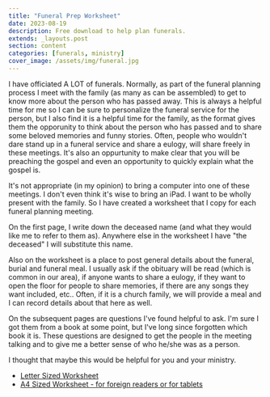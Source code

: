 ```yaml
---
title: "Funeral Prep Worksheet"
date: 2023-08-19
description: Free download to help plan funerals.
extends: _layouts.post
section: content
categories: [funerals, ministry]
cover_image: /assets/img/funeral.jpg
---
```


I have officiated A LOT of funerals.  Normally, as part of the funeral planning process I meet with the family (as many as can be assembled) to get to know more about the person who has passed away.  This is always a helpful time for me so I can be sure to personalize the funeral service for the person, but I also find it is a helpful time for the family, as the format gives them the opporunity to think about the person who has passed and to share some beloved memories and funny stories.  Often, people who wouldn't dare stand up in a funeral service and share a eulogy, will share freely in these meetings.  It's also an oppurtunity to make clear that you will be preaching the gospel and even an opportunity to quickly explain what the gospel is.

It's not appropriate (in my opinion) to bring a computer into one of these meetings.  I don't even think it's wise to bring an iPad.  I want to be wholly present with the family.  So I have created a worksheet that I copy for each funeral planning meeting.  

On the first page, I write down the deceased name (and what they would like me to refer to them as).  Anywhere else in the worksheet I have "the deceased" I will substitute this name.

Also on the worksheet is a place to post general details about the funeral, burial and funeral meal.  I usually ask if the obituary will be read (which is common in our area), if anyone wants to share a eulogy, if they want to open the floor for people to share memories, if there are any songs they want included, etc..  Often, if it is a church family, we will provide a meal and I can record details about that here as well.

On the subsequent pages are questions I've found helpful to ask.  I'm sure I got them from a book at some point, but I've long since forgotten which book it is.  These questions are designed to get the people in the meeting talking and to give me a better sense of who he/she was as a person.  

I thought that maybe this would be helpful for you and your ministry.

- [Letter Sized Worksheet](/assets/downloads/LetterFuneralWorksheet.pdf)
- [A4 Sized Worksheet - for foreign readers or for tablets](/assets/downloads/A4FuneralWorksheet.pdf)
